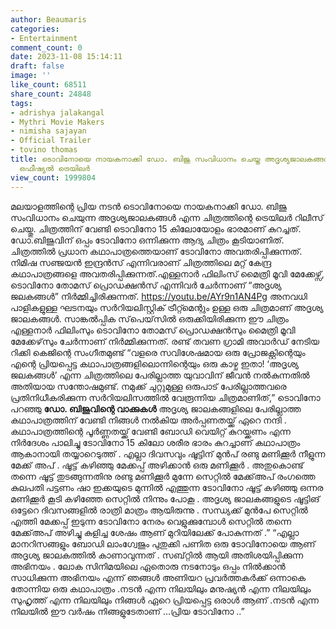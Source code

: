 ```yaml
---
author: Beaumaris
categories:
- Entertainment
comment_count: 0
date: 2023-11-08 15:14:11
draft: false
image: ''
like_count: 68511
share_count: 24848
tags:
- adrishya jalakangal
- Mythri Movie Makers
- nimisha sajayan
- Official Trailer
- tovino thomas
title: ടൊവിനോയെ നായകനാക്കി ഡോ. ബിജു സംവിധാനം ചെയ്ത അദൃശ്യജാലകങ്ങൾ എന്ന ചിത്രത്തിന്റെ
  ഒഫീഷ്യൽ ട്രെയിലർ
view_count: 1999804
---
```


മലയാളത്തിന്റെ പ്രിയ നടൻ ടൊവിനോയെ നായകനാക്കി ഡോ. ബിജു സംവിധാനം ചെയുന്ന അദൃശ്യജാലകങ്ങൾ എന്ന ചിത്രത്തിന്റെ ട്രെയിലർ റിലീസ് ചെയ്തു. ചിത്രത്തിന് വേണ്ടി ടൊവിനോ 15 കിലോയോളം ഭാരമാണ് കുറച്ചത്. ഡോ.ബിജുവിന് ഒപ്പം ടോവിനോ ഒന്നിക്കുന്ന ആദ്യ ചിത്രം കൂടിയാണിത്. ചിത്രത്തിൽ പ്രധാന കഥാപാത്രത്തെയാണ് ടോവിനോ അവതരിപ്പിക്കുന്നത്. നിമിഷ സഞ്ജയൻ ഇന്ദ്രൻസ് എന്നിവരാണ് ചിത്രത്തിലെ മറ്റ് കേന്ദ്ര കഥാപാത്രങ്ങളെ അവതരിപ്പിക്കുന്നത്.എള്ളനാർ ഫിലിംസ് മൈത്രി മൂവി മേക്കേഴ്സ്, ടൊവിനോ തോമസ് പ്രൊഡക്ഷൻസ് എന്നിവർ ചേർന്നാണ് “അദൃശ്യ ജലകങ്ങൾ” നിർമ്മിച്ചിരിക്കുന്നത്. https://youtu.be/AYr9n1AN4Pg അനവധി പാളികളുള്ള ഘടനയും സർറിയലിസ്റ്റിക് ട്രീറ്റ്മെന്റും ഉള്ള ഒരു ചിത്രമാണ് അദൃശ്യ ജാലകങ്ങൾ. സാങ്കൽപ്പിക സ്‌പെയ്‌സിൽ ഒരുക്കിയിരിക്കുന്ന ഈ ചിത്രം എള്ളനാർ ഫിലിംസും ടൊവിനോ തോമസ് പ്രൊഡക്ഷൻസും മൈത്രി മൂവി മേക്കേഴ്‌സും ചേർന്നാണ് നിർമ്മിക്കുന്നത്. രണ്ട് തവണ ഗ്രാമി അവാർഡ് നേടിയ റിക്കി കെജിന്റെ സംഗീതമുണ്ട് “വളരെ സവിശേഷമായ ഒരു പ്രോജക്റ്റിന്റെയും എന്റെ പ്രിയപ്പെട്ട കഥാപാത്രങ്ങളിലൊന്നിന്റെയും ഒരു കാഴ്ച ഇതാ! ‘അദൃശ്യ ജലകങ്ങൾ’ എന്ന ചിത്രത്തിലെ പേരില്ലാത്ത യുവാവിന് ജീവൻ നൽകുന്നതിൽ അതിയായ സന്തോഷമുണ്ട്. നമുക്ക് ചുറ്റുമുള്ള ഒരുപാട് പേരില്ലാത്തവരെ പ്രതിനിധീകരിക്കുന്ന സർറിയലിസത്തിൽ വേരൂന്നിയ ചിത്രമാണിത്,” ടൊവിനോ പറഞ്ഞു **ഡോ. ബിജുവിന്റെ വാക്കുകൾ** അദൃശ്യ ജാലകങ്ങളിലെ പേരില്ലാത്ത കഥാപാത്രത്തിന് വേണ്ടി നിങ്ങൾ നൽകിയ അർപ്പണതയ്ക്ക് ഏറെ നന്ദി . കഥാപാത്രത്തിന്റെ പൂർണ്ണതയ്ക്ക് വേണ്ടി ബോഡി വെയിറ്റ് കുറയ്ക്കണം എന്ന നിർദേശം പാലിച്ചു ടോവിനോ 15 കിലോ ശരീര ഭാരം കുറച്ചാണ് കഥാപാത്രം ആകാനായി തയ്യാറെടുത്ത് . എല്ലാ ദിവസവും ഷൂട്ടിന് മുൻപ് രണ്ടു മണിക്കൂർ നീളുന്ന മേക്ക് അപ് . ഷൂട്ട് കഴിഞ്ഞു മേക്കപ്പ് അഴിക്കാൻ ഒരു മണിക്കൂർ . അതുകൊണ്ട് തന്നെ ഷൂട്ട് തുടങ്ങുന്നതിനു രണ്ടു മണിക്കൂർ മുന്നേ സെറ്റിൽ മേക്ക്അപ് രംഗത്തെ കുലപതി പട്ടണം ഷാ ഇക്കയുടെ മുന്നിൽ എത്തുന്ന ടോവിനോ ഷൂട്ട് കഴിഞ്ഞു ഒന്നര മണിക്കൂർ കൂടി കഴിഞ്ഞേ സെറ്റിൽ നിന്നും പോകൂ . അദൃശ്യ ജാലകങ്ങളുടെ ഷൂട്ടിങ് ഒട്ടേറെ ദിവസങ്ങളിൽ രാത്രി മാത്രം ആയിരുന്നു . സന്ധ്യക്ക് മുൻപേ സെറ്റിൽ എത്തി മേക്കപ്പ് ഇടുന്ന ടോവിനോ നേരം വെളുക്കുമ്പോൾ സെറ്റിൽ തന്നെ മേക്ക്അപ് അഴിച്ചു കുളിച്ച ശേഷം ആണ് മുറിയിലേക്ക് പോകുന്നത് .” “എല്ലാ മാനറിസങ്ങളും ബോഡി ലാംഗ്വേജും പുതുക്കി പണിത ഒരു ടോവിനോയെ ആണ് അദൃശ്യ ജാലകത്തിൽ കാണാവുന്നത് . സബ്റ്റിൽ ആയി അതിശയിപ്പിക്കുന്ന അഭിനയം . ലോക സിനിമയിലെ ഏതൊരു നടനോടും ഒപ്പം നിൽക്കാൻ സാധിക്കുന്ന അഭിനയം എന്ന് ഞങ്ങൾ അണിയറ പ്രവർത്തകർക്ക് ഒന്നാകെ തോന്നിയ ഒരു കഥാപാത്രം .നടൻ എന്ന നിലയിലും മനുഷ്യൻ എന്ന നിലയിലും സുഹൃത്ത് എന്ന നിലയിലും നിങ്ങൾ ഏറെ പ്രിയപ്പെട്ട ഒരാൾ ആണ് .നടൻ എന്ന നിലയിൽ ഈ വർഷം നിങ്ങളുടേതാണ് …പ്രിയ ടോവിനോ ..”